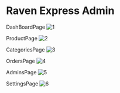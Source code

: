 # Raven Express Admin



DashBoardPage
![1](https://github.com/ziynnyiy/raven-express-admin/assets/130062212/a7cc6d40-c81c-46d3-85b1-4598f26dadaf)



ProductPage
![2](https://github.com/ziynnyiy/raven-express-admin/assets/130062212/fd625112-fd95-40c0-bb14-fce68b07e819)



CategoriesPage
![3](https://github.com/ziynnyiy/raven-express-admin/assets/130062212/1f7b7c25-cde1-4108-b722-e752ccaff2e6)



OrdersPage
![4](https://github.com/ziynnyiy/raven-express-admin/assets/130062212/4dc2363a-cd5f-4bec-8c65-e663b37a5a74)


AdminsPage
![5](https://github.com/ziynnyiy/raven-express-admin/assets/130062212/ecaa1fa9-c8e7-46ba-bb73-68adf25abc12)



SettingsPage
![6](https://github.com/ziynnyiy/raven-express-admin/assets/130062212/f8beb646-8db8-46f2-ab34-3e16fca96989)
